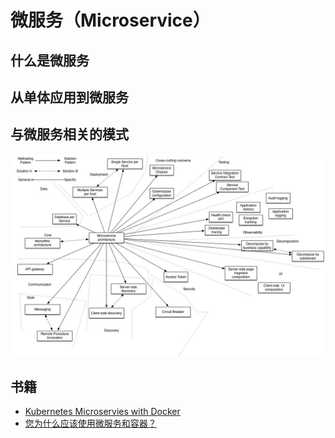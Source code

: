 # 微服务（Microservice）

## 什么是微服务

## 从单体应用到微服务

## 与微服务相关的模式

![相关模式](.images/PatternsRelatedToMicroservices.png)

## 书籍

* [Kubernetes Microservies with Docker](https://books.google.com.sg/books?id=rJUFDAAAQBAJ&printsec=frontcover&dq=kubernetes&hl=en&sa=X&ved=0ahUKEwjp9PW2y67hAhXn7XMBHWd9AeYQ6AEIYjAJ#v=onepage&q=kubernetes&f=false)
* [您为什么应该使用微服务和容器？](https://www.ibm.com/developerworks/cn/cloud/library/why-should-we-use-microservices-and-containers/index.html)

<!--
## Todo

* 示例：将 Hadoop 拆分成微服务
-->
